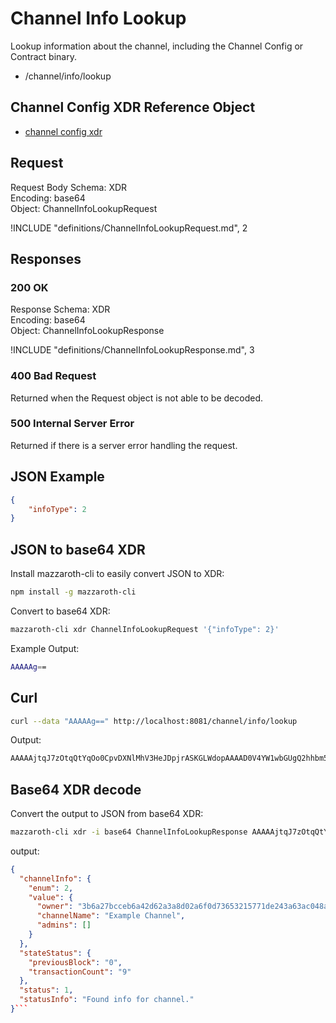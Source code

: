 # Channel Info Lookup

Lookup information about the channel, including the Channel Config or Contract binary.

- /channel/info/lookup

## Channel Config XDR Reference Object

- [channel config xdr](https://github.com/kochavalabs/mazzaroth-xdr/blob/master/idl/config.x)

## Request

Request Body Schema: XDR  
Encoding: base64  
Object: ChannelInfoLookupRequest

!INCLUDE "definitions/ChannelInfoLookupRequest.md", 2

## Responses

### 200 OK

Response Schema: XDR  
Encoding: base64  
Object: ChannelInfoLookupResponse

!INCLUDE "definitions/ChannelInfoLookupResponse.md", 3

### 400 Bad Request

Returned when the Request object is not able to be decoded.

### 500 Internal Server Error

Returned if there is a server error handling the request.

## JSON Example

```JSON
{
    "infoType": 2
}
```

## JSON to base64 XDR

Install mazzaroth-cli to easily convert JSON to XDR:

```Bash
npm install -g mazzaroth-cli
```

Convert to base64 XDR:

```Bash
mazzaroth-cli xdr ChannelInfoLookupRequest '{"infoType": 2}'
```

Example Output:

```Bash
AAAAAg==
```

## Curl

```Bash
curl --data "AAAAAg==" http://localhost:8081/channel/info/lookup
```

Output:

```Bash
AAAAAjtqJ7zOtqQtYqOo0CpvDXNlMhV3HeJDpjrASKGLWdopAAAAD0V4YW1wbGUgQ2hhbm5lbAAAAAAAAAAAAAAAAAAAAAAAAAAACQAAAAEAAAAXRm91bmQgaW5mbyBmb3IgY2hhbm5lbC4A
```

## Base64 XDR decode

Convert the output to JSON from base64 XDR:

```Bash
mazzaroth-cli xdr -i base64 ChannelInfoLookupResponse AAAAAjtqJ7zOtqQtYqOo0CpvDXNlMhV3HeJDpjrASKGLWdopAAAAD0V4YW1wbGUgQ2hhbm5lbAAAAAAAAAAAAAAAAAAAAAAAAAAACQAAAAEAAAAXRm91bmQgaW5mbyBmb3IgY2hhbm5lbC4A
```

output:

```JSON
{
  "channelInfo": {
    "enum": 2,
    "value": {
      "owner": "3b6a27bcceb6a42d62a3a8d02a6f0d73653215771de243a63ac048a18b59da29",
      "channelName": "Example Channel",
      "admins": []
    }
  },
  "stateStatus": {
    "previousBlock": "0",
    "transactionCount": "9"
  },
  "status": 1,
  "statusInfo": "Found info for channel."
}```

